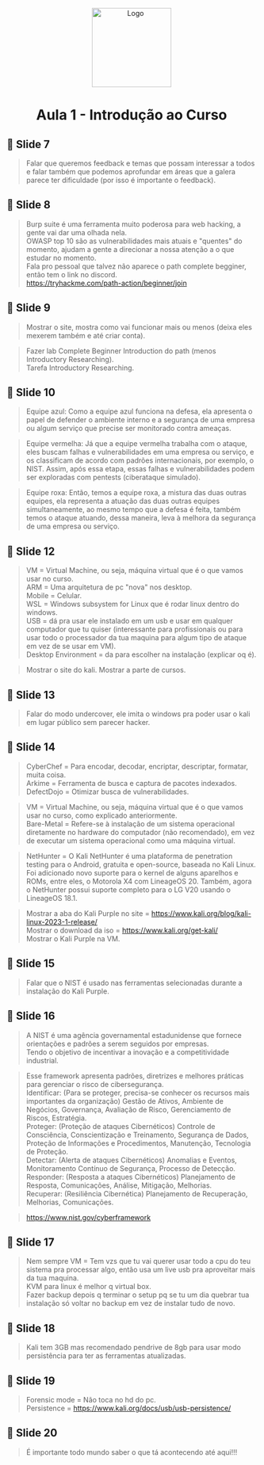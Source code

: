 <p align="center">
    <img src="https://avatars.githubusercontent.com/u/54866625?s=400&u=184d63b6c7ecc161f9ebbad8f6e7b32b2e600253&v=4" alt="Logo" width="160" height="160">
  </a>
  <h1 align="center">Aula 1 - Introdução ao Curso</h1>
</p>

## :speech_balloon: Slide 7
> Falar que queremos feedback e temas que possam interessar a todos e falar também que podemos aprofundar em áreas que a galera parece ter dificuldade (por isso é importante o feedback).

## :speech_balloon: Slide 8
> Burp suite é uma ferramenta muito poderosa para web hacking, a gente vai dar uma olhada nela.  
> OWASP top 10 são as vulnerabilidades mais atuais e "quentes" do momento, ajudam a gente a direcionar a nossa atenção a o que estudar no momento.  
> Fala pro pessoal que talvez não aparece o path complete begginer, então tem o link no discord.  
> https://tryhackme.com/path-action/beginner/join

## :speech_balloon: Slide 9
> Mostrar o site, mostra como vai funcionar mais ou menos (deixa eles mexerem também e até criar conta).
  
> Fazer lab Complete Beginner Introduction do path (menos Introductory Researching).  
> Tarefa Introductory Researching.

## :speech_balloon: Slide 10
> Equipe azul: Como a equipe azul funciona na defesa, ela apresenta o papel de defender o ambiente interno e a segurança de uma empresa ou algum serviço que precise ser monitorado contra ameaças.

> Equipe vermelha: Já que a equipe vermelha trabalha com o ataque, eles buscam falhas e vulnerabilidades em uma empresa ou serviço, e os classificam de acordo com padrões internacionais, por exemplo, o NIST. Assim, após essa etapa, essas falhas e vulnerabilidades podem ser exploradas com pentests (ciberataque simulado).

> Equipe roxa: Então, temos a equipe roxa, a mistura das duas outras equipes, ela representa a atuação das duas outras equipes simultaneamente, ao mesmo tempo que a defesa é feita, também temos o ataque atuando, dessa maneira, leva à melhora da segurança de uma empresa ou serviço.

## :speech_balloon: Slide 12
> VM = Virtual Machine, ou seja, máquina virtual que é o que vamos usar no curso.  
> ARM = Uma arquitetura de pc "nova" nos desktop.  
> Mobile = Celular.  
> WSL = Windows subsystem for Linux que é rodar linux dentro do windows.  
> USB = dá pra usar ele instalado em um usb e usar em qualquer computador que tu quiser (interessante para profissionais ou para usar todo o processador da tua maquina para algum tipo de ataque em vez de se usar em VM).  
> Desktop Environment = da para escolher na instalação (explicar oq é).

> Mostrar o site do kali.
> Mostrar a parte de cursos.

## :speech_balloon: Slide 13
> Falar do modo undercover, ele imita o windows pra poder usar o kali em lugar público sem parecer hacker.

## :speech_balloon: Slide 14
> CyberChef = Para encodar, decodar, encriptar, descriptar, formatar, muita coisa.  
> Arkime = Ferramenta de busca e captura de pacotes indexados.  
> DefectDojo = Otimizar busca de vulnerabilidades.  

> VM = Virtual Machine, ou seja, máquina virtual que é o que vamos usar no curso, como explicado anteriormente.  
> Bare-Metal = Refere-se à instalação de um sistema operacional diretamente no hardware do computador (não recomendado), em vez de executar um sistema operacional como uma máquina virtual.

> NetHunter = O Kali NetHunter é uma plataforma de penetration testing para o Android, gratuita e open-source, baseada no Kali Linux.  
> Foi adicionado novo suporte para o kernel de alguns aparelhos e ROMs, entre eles, o Motorola X4 com LineageOS 20. Também, agora o NetHunter possui suporte completo para o LG V20 usando o LineageOS 18.1.

> Mostrar a aba do Kali Purple no site = https://www.kali.org/blog/kali-linux-2023-1-release/  
> Mostrar o download da iso = https://www.kali.org/get-kali/  
> Mostrar o Kali Purple na VM.  

## :speech_balloon: Slide 15
> Falar que o NIST é usado nas ferramentas selecionadas durante a instalação do Kali Purple.

## :speech_balloon: Slide 16
> A NIST é uma agência governamental estadunidense que fornece orientações e padrões a serem seguidos por empresas.  
> Tendo o objetivo de incentivar a inovação e a competitividade industrial.

> Esse framework apresenta padrões, diretrizes e melhores práticas para gerenciar o risco de cibersegurança.  
> Identificar: (Para se proteger, precisa-se conhecer os recursos mais importantes da organização) Gestão de Ativos, Ambiente de Negócios, Governança, Avaliação de Risco, Gerenciamento de Riscos, Estratégia.  
> Proteger: (Proteção de ataques Cibernéticos) Controle de Consciência, Conscientização e Treinamento, Segurança de Dados, Proteção de Informações e Procedimentos, Manutenção, Tecnologia de Proteção.  
> Detectar: (Alerta de ataques Cibernéticos) Anomalias e Eventos, Monitoramento Contínuo de Segurança, Processo de Detecção.  
> Responder: (Resposta a ataques Cibernéticos) Planejamento de Resposta, Comunicações, Análise, Mitigação, Melhorias.  
> Recuperar: (Resiliência Cibernética) Planejamento de Recuperação, Melhorias, Comunicações.

> https://www.nist.gov/cyberframework

## :speech_balloon: Slide 17
> Nem sempre VM = Tem vzs que tu vai querer usar todo a cpu do teu sistema pra processar algo, então usa um live usb pra aproveitar mais da tua maquina.  
> KVM para linux é melhor q virtual box.  
> Fazer backup depois q terminar o setup pq se tu um dia quebrar tua instalação só voltar no backup em vez de instalar tudo de novo.

## :speech_balloon: Slide 18
> Kali tem 3GB mas recomendado pendrive de 8gb para usar modo persistência para ter as ferramentas atualizadas.

## :speech_balloon: Slide 19
> Forensic mode = Não toca no hd do pc.  
> Persistence = https://www.kali.org/docs/usb/usb-persistence/

## :speech_balloon: Slide 20
> É importante todo mundo saber o que tá acontecendo até aqui!!!
